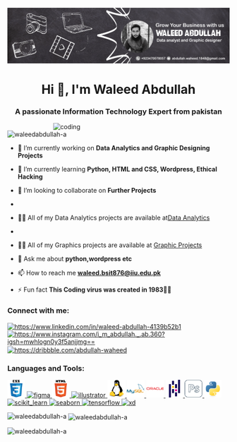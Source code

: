 ![banner](https://github.com/waleedabdullah-a/png/blob/main/Content-Creator-LinkedIn-Banner-.png)
<h1 align="center">Hi 👋, I'm Waleed Abdullah</h1>
<h3 align="center">A passionate Information Technology Expert from pakistan</h3>
<img align="right" alt="coding" width="400" src="https://cdn.dribbble.com/users/1162077/screenshots/3848914/programmer.gif">
<p align="left"> <img src="https://komarev.com/ghpvc/?username=waleedabdullah-a&label=Profile%20views&color=0e75b6&style=flat" alt="waleedabdullah-a" /> </p>

- 🔭 I’m currently working on **Data Analytics and Graphic Designing Projects**

- 🌱 I’m currently learning **Python, HTML and CSS, Wordpress, Ethical Hacking**

- 👯 I’m looking to collaborate on **Further Projects**
- 
- 👨‍💻 All of my Data Analytics projects are available at[Data Analytics](https://github.com/waleedabdullah-a/-Data-Analysis-Projects-using-Python-)
- 
- 👨‍💻 All of my Graphics projects are available at [Graphic Projects](https://bit.ly/3Iu1LBe)

- 💬 Ask me about **python,wordpress etc**

- 📫 How to reach me **waleed.bsit876@iiu.edu.pk**

- ⚡ Fun fact **This Coding virus was created in 1983🤣🤣**

<h3 align="left">Connect with me:</h3>
<p align="left">
<a href="https://linkedin.com/in/https://www.linkedin.com/in/waleed-abdullah-4139b52b1" target="blank"><img align="center" src="https://raw.githubusercontent.com/rahuldkjain/github-profile-readme-generator/master/src/images/icons/Social/linked-in-alt.svg" alt="https://www.linkedin.com/in/waleed-abdullah-4139b52b1" height="30" width="40" /></a>
<a href="https://instagram.com/https://www.instagram.com/i_m_abdullah._.ab.360?igsh=mwhlogn0y3f5anjjmg==" target="blank"><img align="center" src="https://raw.githubusercontent.com/rahuldkjain/github-profile-readme-generator/master/src/images/icons/Social/instagram.svg" alt="https://www.instagram.com/i_m_abdullah._.ab.360?igsh=mwhlogn0y3f5anjjmg==" height="30" width="40" /></a>
<a href="https://dribbble.com/https://dribbble.com/abdullah-waheed" target="blank"><img align="center" src="https://raw.githubusercontent.com/rahuldkjain/github-profile-readme-generator/master/src/images/icons/Social/dribbble.svg" alt="https://dribbble.com/abdullah-waheed" height="30" width="40" /></a>
</p>

<h3 align="left">Languages and Tools:</h3>
<p align="left"> <a href="https://www.w3schools.com/css/" target="_blank" rel="noreferrer"> <img src="https://raw.githubusercontent.com/devicons/devicon/master/icons/css3/css3-original-wordmark.svg" alt="css3" width="40" height="40"/> </a> <a href="https://www.figma.com/" target="_blank" rel="noreferrer"> <img src="https://www.vectorlogo.zone/logos/figma/figma-icon.svg" alt="figma" width="40" height="40"/> </a> <a href="https://www.w3.org/html/" target="_blank" rel="noreferrer"> <img src="https://raw.githubusercontent.com/devicons/devicon/master/icons/html5/html5-original-wordmark.svg" alt="html5" width="40" height="40"/> </a> <a href="https://www.adobe.com/in/products/illustrator.html" target="_blank" rel="noreferrer"> <img src="https://www.vectorlogo.zone/logos/adobe_illustrator/adobe_illustrator-icon.svg" alt="illustrator" width="40" height="40"/> </a> <a href="https://www.linux.org/" target="_blank" rel="noreferrer"> <img src="https://raw.githubusercontent.com/devicons/devicon/master/icons/linux/linux-original.svg" alt="linux" width="40" height="40"/> </a> <a href="https://www.mysql.com/" target="_blank" rel="noreferrer"> <img src="https://raw.githubusercontent.com/devicons/devicon/master/icons/mysql/mysql-original-wordmark.svg" alt="mysql" width="40" height="40"/> </a> <a href="https://www.oracle.com/" target="_blank" rel="noreferrer"> <img src="https://raw.githubusercontent.com/devicons/devicon/master/icons/oracle/oracle-original.svg" alt="oracle" width="40" height="40"/> </a> <a href="https://pandas.pydata.org/" target="_blank" rel="noreferrer"> <img src="https://raw.githubusercontent.com/devicons/devicon/2ae2a900d2f041da66e950e4d48052658d850630/icons/pandas/pandas-original.svg" alt="pandas" width="40" height="40"/> </a> <a href="https://www.photoshop.com/en" target="_blank" rel="noreferrer"> <img src="https://raw.githubusercontent.com/devicons/devicon/master/icons/photoshop/photoshop-line.svg" alt="photoshop" width="40" height="40"/> </a> <a href="https://www.python.org" target="_blank" rel="noreferrer"> <img src="https://raw.githubusercontent.com/devicons/devicon/master/icons/python/python-original.svg" alt="python" width="40" height="40"/> </a> <a href="https://scikit-learn.org/" target="_blank" rel="noreferrer"> <img src="https://upload.wikimedia.org/wikipedia/commons/0/05/Scikit_learn_logo_small.svg" alt="scikit_learn" width="40" height="40"/> </a> <a href="https://seaborn.pydata.org/" target="_blank" rel="noreferrer"> <img src="https://seaborn.pydata.org/_images/logo-mark-lightbg.svg" alt="seaborn" width="40" height="40"/> </a> <a href="https://www.tensorflow.org" target="_blank" rel="noreferrer"> <img src="https://www.vectorlogo.zone/logos/tensorflow/tensorflow-icon.svg" alt="tensorflow" width="40" height="40"/> </a> <a href="https://www.adobe.com/products/xd.html" target="_blank" rel="noreferrer"> <img src="https://cdn.worldvectorlogo.com/logos/adobe-xd.svg" alt="xd" width="40" height="40"/> </a> </p>

<p><img align="left" src="https://github-readme-stats.vercel.app/api/top-langs?username=waleedabdullah-a&show_icons=true&locale=en&layout=compact" alt="waleedabdullah-a" /></p>

<p>&nbsp;<img align="center" src="https://github-readme-stats.vercel.app/api?username=waleedabdullah-a&show_icons=true&locale=en" alt="waleedabdullah-a" /></p>

<p><img align="center" src="https://github-readme-streak-stats.herokuapp.com/?user=waleedabdullah-a&" alt="waleedabdullah-a" /></p>
